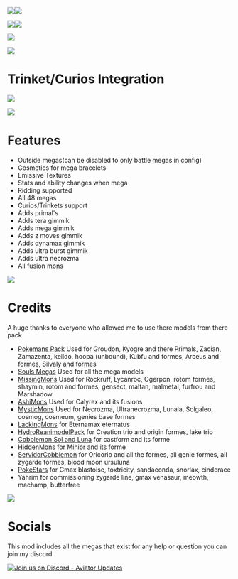 ![](https://media.forgecdn.net/attachments/description/1189523/description_6488e172-95fe-46d0-b211-c47ba4ba1b76.png)![](https://media.forgecdn.net/attachments/description/1189523/description_b45b4497-b99b-478b-bb78-816ecf83e727.png)

![](https://media.forgecdn.net/attachments/description/1189523/description_4bd2641e-5eea-4372-ad16-c23019a5a43e.png)![](https://media.forgecdn.net/attachments/description/1189523/description_4b74b831-b235-42c6-ab80-34dd9c3f2ce1.png)

![](https://media.forgecdn.net/attachments/description/1189523/description_a2e4b377-84ff-4037-8f79-7e1a07b626ec.png)

**![](https://media.forgecdn.net/attachments/description/1189523/description_97ed6f11-026f-449b-97ee-86e1500c2794.png)**

# **Trinket/Curios Integration**

![](https://media.forgecdn.net/attachments/description/1189523/description_b8f1e56c-7f90-47dd-948c-e096d5b53918.png)

**![](https://media.forgecdn.net/attachments/description/1189523/description_231b647f-88e3-485a-b07f-1ed063068956.png)**

# **Features**

- Outside megas(can be disabled to only battle megas in config)
- Cosmetics for mega bracelets
- Emissive Textures
- Stats and ability changes when mega
- Ridding supported
- All 48 megas
- Curios/Trinkets support
- Adds primal's
- Adds tera gimmik
- Adds mega gimmik
- Adds z moves gimmik
- Adds dynamax gimmik
- Adds ultra burst gimmik
- Adds ultra necrozma
- All fusion mons

![](https://media.forgecdn.net/attachments/description/1189523/description_f4dfe0bc-0918-49f9-ab83-3277718fa14d.png)

# **Credits**

A huge thanks to everyone who allowed me to use there models from there pack

- [Pokemans Pack](https://modrinth.com/datapack/cobblemon-pokemans) Used for Groudon, Kyogre and there Primals, Zacian, Zamazenta, kelido, hoopa (unbound), Kubfu and formes, Arceus and formes, Silvaly and formes
- [Souls Megas](https://modrinth.com/datapack/soul-megas-free-megas-for-all) Used for all the mega models
- [MissingMons](https://modrinth.com/datapack/missingmons-cobblemon) Used for Rockruff, Lycanroc, Ogerpon, rotom formes, shaymin, rotom and formes, gensect, maltan, malmetal, furfrou and Marshadow
- [AshiMons](https://modrinth.com/datapack/ashimons) Used for Calyrex and its fusions
- [MysticMons](https://modrinth.com/datapack/mysticmons) Used for Necrozma, Ultranecrozma, Lunala, Solgaleo, cosmog, cosmeum, genies base formes
- [LackingMons](https://modrinth.com/datapack/lackingmons) for Eternamax eternatus
- [HydroReanimodelPack](https://modrinth.com/datapack/hydro-reanimodel-pack?version=1.21.1&loader=datapack) for Creation trio and origin formes, lake trio
- [Cobblemon Sol and Luna](https://legacy.curseforge.com/minecraft/data-packs/cobblemon-sol-and-luna-addon) for castform and its forme
- [HiddenMons](https://modrinth.com/datapack/hiddenmons-cobblemon) for Minior and its forme
- [ServidorCobblemon](https://discord.gg/8k6NxrNPYw) for Oricorio and all the formes, all genie formes, all zygarde formes, blood moon ursuluna
- [PokeStars](https://discord.gg/8k6NxrNPYw) for Gmax blastoise, toxtricity, sandaconda, snorlax, cinderace
- Yahrim for commissioning zygarde line, gmax venasaur, meowth, machamp, butterfree

![](https://media.forgecdn.net/attachments/description/1189523/description_875092f1-66ff-4ede-8841-ae6c44bad7cf.png)

# **Socials**

This mod includes all the megas that exist for any help or question you can join my discord

[![Join us on Discord - Aviator Updates](https://substackcdn.com/image/fetch/w_1456,c_limit,f_auto,q_auto:good,fl_progressive:steep/https://substack-post-media.s3.amazonaws.com/public/images/8a41e45e-aac9-44e5-8b69-55a81058ecbf_875x280.png)](https://discord.gg/egeWG4GXhN)
